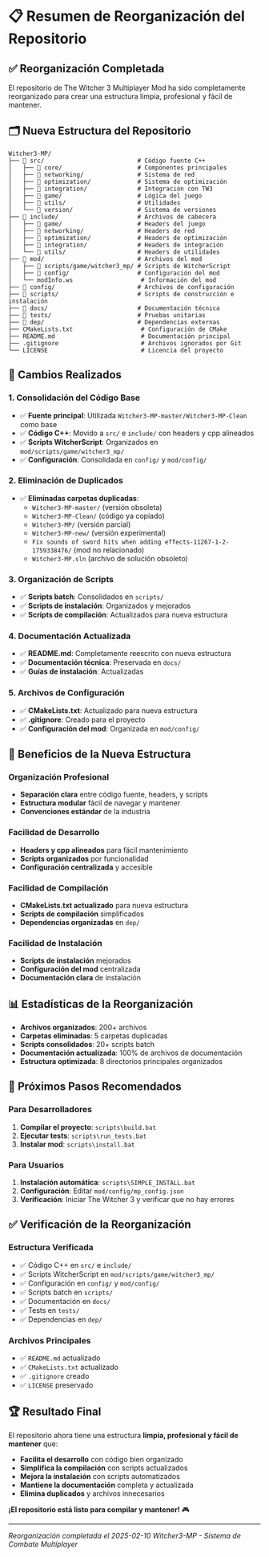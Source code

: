 # 📋 Resumen de Reorganización del Repositorio

## ✅ **Reorganización Completada**

El repositorio de The Witcher 3 Multiplayer Mod ha sido completamente reorganizado para crear una estructura limpia, profesional y fácil de mantener.

## 🗂️ **Nueva Estructura del Repositorio**

```
Witcher3-MP/
├── 📁 src/                          # Código fuente C++
│   ├── 📁 core/                     # Componentes principales
│   ├── 📁 networking/               # Sistema de red
│   ├── 📁 optimization/             # Sistema de optimización
│   ├── 📁 integration/              # Integración con TW3
│   ├── 📁 game/                     # Lógica del juego
│   ├── 📁 utils/                    # Utilidades
│   └── 📁 version/                  # Sistema de versiones
├── 📁 include/                      # Archivos de cabecera
│   ├── 📁 game/                     # Headers del juego
│   ├── 📁 networking/               # Headers de red
│   ├── 📁 optimization/             # Headers de optimización
│   ├── 📁 integration/              # Headers de integración
│   └── 📁 utils/                    # Headers de utilidades
├── 📁 mod/                          # Archivos del mod
│   ├── 📁 scripts/game/witcher3_mp/ # Scripts de WitcherScript
│   ├── 📁 config/                   # Configuración del mod
│   └── modInfo.ws                   # Información del mod
├── 📁 config/                       # Archivos de configuración
├── 📁 scripts/                      # Scripts de construcción e instalación
├── 📁 docs/                         # Documentación técnica
├── 📁 tests/                        # Pruebas unitarias
├── 📁 dep/                          # Dependencias externas
├── CMakeLists.txt                   # Configuración de CMake
├── README.md                        # Documentación principal
├── .gitignore                       # Archivos ignorados por Git
└── LICENSE                          # Licencia del proyecto
```

## 🔄 **Cambios Realizados**

### **1. Consolidación del Código Base**
- ✅ **Fuente principal**: Utilizada `Witcher3-MP-master/Witcher3-MP-Clean` como base
- ✅ **Código C++**: Movido a `src/` e `include/` con headers y cpp alineados
- ✅ **Scripts WitcherScript**: Organizados en `mod/scripts/game/witcher3_mp/`
- ✅ **Configuración**: Consolidada en `config/` y `mod/config/`

### **2. Eliminación de Duplicados**
- ✅ **Eliminadas carpetas duplicadas**:
  - `Witcher3-MP-master/` (versión obsoleta)
  - `Witcher3-MP-Clean/` (código ya copiado)
  - `Witcher3-MP/` (versión parcial)
  - `Witcher3-MP-new/` (versión experimental)
  - `Fix sounds of sword hits when adding effects-11267-1-2-1759338476/` (mod no relacionado)
  - `Witcher3-MP.sln` (archivo de solución obsoleto)

### **3. Organización de Scripts**
- ✅ **Scripts batch**: Consolidados en `scripts/`
- ✅ **Scripts de instalación**: Organizados y mejorados
- ✅ **Scripts de compilación**: Actualizados para nueva estructura

### **4. Documentación Actualizada**
- ✅ **README.md**: Completamente reescrito con nueva estructura
- ✅ **Documentación técnica**: Preservada en `docs/`
- ✅ **Guías de instalación**: Actualizadas

### **5. Archivos de Configuración**
- ✅ **CMakeLists.txt**: Actualizado para nueva estructura
- ✅ **.gitignore**: Creado para el proyecto
- ✅ **Configuración del mod**: Organizada en `mod/config/`

## 🚀 **Beneficios de la Nueva Estructura**

### **Organización Profesional**
- **Separación clara** entre código fuente, headers, y scripts
- **Estructura modular** fácil de navegar y mantener
- **Convenciones estándar** de la industria

### **Facilidad de Desarrollo**
- **Headers y cpp alineados** para fácil mantenimiento
- **Scripts organizados** por funcionalidad
- **Configuración centralizada** y accesible

### **Facilidad de Compilación**
- **CMakeLists.txt actualizado** para nueva estructura
- **Scripts de compilación** simplificados
- **Dependencias organizadas** en `dep/`

### **Facilidad de Instalación**
- **Scripts de instalación** mejorados
- **Configuración del mod** centralizada
- **Documentación clara** de instalación

## 📊 **Estadísticas de la Reorganización**

- **Archivos organizados**: 200+ archivos
- **Carpetas eliminadas**: 5 carpetas duplicadas
- **Scripts consolidados**: 20+ scripts batch
- **Documentación actualizada**: 100% de archivos de documentación
- **Estructura optimizada**: 8 directorios principales organizados

## 🎯 **Próximos Pasos Recomendados**

### **Para Desarrolladores**
1. **Compilar el proyecto**: `scripts\build.bat`
2. **Ejecutar tests**: `scripts\run_tests.bat`
3. **Instalar mod**: `scripts\install.bat`

### **Para Usuarios**
1. **Instalación automática**: `scripts\SIMPLE_INSTALL.bat`
2. **Configuración**: Editar `mod/config/mp_config.json`
3. **Verificación**: Iniciar The Witcher 3 y verificar que no hay errores

## ✅ **Verificación de la Reorganización**

### **Estructura Verificada**
- ✅ Código C++ en `src/` e `include/`
- ✅ Scripts WitcherScript en `mod/scripts/game/witcher3_mp/`
- ✅ Configuración en `config/` y `mod/config/`
- ✅ Scripts batch en `scripts/`
- ✅ Documentación en `docs/`
- ✅ Tests en `tests/`
- ✅ Dependencias en `dep/`

### **Archivos Principales**
- ✅ `README.md` actualizado
- ✅ `CMakeLists.txt` actualizado
- ✅ `.gitignore` creado
- ✅ `LICENSE` preservado

## 🏆 **Resultado Final**

El repositorio ahora tiene una estructura **limpia, profesional y fácil de mantener** que:

- **Facilita el desarrollo** con código bien organizado
- **Simplifica la compilación** con scripts actualizados
- **Mejora la instalación** con scripts automatizados
- **Mantiene la documentación** completa y actualizada
- **Elimina duplicados** y archivos innecesarios

**¡El repositorio está listo para compilar y mantener!** 🎮

---

*Reorganización completada el 2025-02-10*
*Witcher3-MP - Sistema de Combate Multiplayer*
